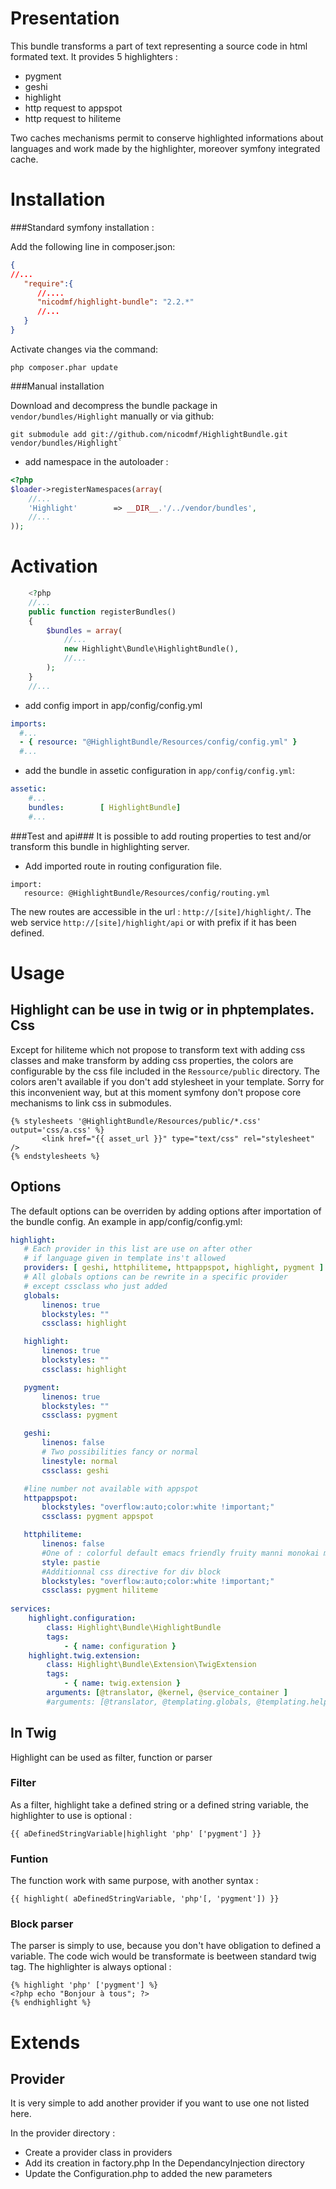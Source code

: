 Presentation
============
This bundle transforms a part of text representing a source code in html formated text. It provides 5 highlighters :

- pygment
- geshi
- highlight
- http request to appspot
- http request to hiliteme

Two caches mechanisms permit to conserve highlighted informations about languages and work made by the highlighter, moreover symfony integrated cache.

Installation
============
###Standard symfony installation :

Add the following line in composer.json:

```json
{
//...
   "require":{
      //....
      "nicodmf/highlight-bundle": "2.2.*"
      //...
   }
}
```
Activate changes via the command:

```
php composer.phar update
```

###Manual installation

Download and decompress the bundle package in `vendor/bundles/Highlight` manually or via github:

```
git submodule add git://github.com/nicodmf/HighlightBundle.git vendor/bundles/Highlight`
```
    
- add namespace in the autoloader :

``` php
<?php
$loader->registerNamespaces(array(
    //...
    'Highlight'        => __DIR__.'/../vendor/bundles',
    //...
));
```

Activation
==========

``` php                                                                                         
    <?php                                                                                       
    //...                                                                                       
    public function registerBundles()                                                           
    {                                                                                           
        $bundles = array(                                                                       
            //...                                                                               
            new Highlight\Bundle\HighlightBundle(),                                             
            //...                                                                               
        );                                                                                      
    }                                                                                           
    //...                                                                                       
```

- add config import in app/config/config.yml

``` yaml
imports:
  #...
  - { resource: "@HighlightBundle/Resources/config/config.yml" }
  #...
```

- add the bundle in assetic configuration in `app/config/config.yml`:

``` yaml
assetic:
    #...
    bundles:        [ HighlightBundle]
    #...
```

###Test and api###
It is possible to add routing properties to test and/or transform this bundle in highlighting server.

 - Add imported route in routing configuration file.

```
import:
   resource: @HighlightBundle/Resources/config/routing.yml
```

The new routes are accessible in the url : `http://[site]/highlight/`. The web service `http://[site]/highlight/api` or with prefix if it has been defined.

Usage
=====
Highlight can be use in twig or in phptemplates.
Css
---
Except for hiliteme which not propose to transform text with adding css classes and make transform by adding css properties, the colors are configurable by the css file included in the `Ressource/public` directory. The colors aren't available if you don't add stylesheet in your template. Sorry for this inconvenient way, but at this moment symfony don't propose core mechanisms to link css in submodules.

``` twig
{% stylesheets '@HighlightBundle/Resources/public/*.css' output='css/a.css' %}
       <link href="{{ asset_url }}" type="text/css" rel="stylesheet" />
{% endstylesheets %}
```

Options
-------
The default options can be overriden by adding options after importation of the bundle config.
An example in app/config/config.yml:

``` yaml
highlight:
   # Each provider in this list are use on after other
   # if language given in template ins't allowed
   providers: [ geshi, httphiliteme, httpappspot, highlight, pygment ]
   # All globals options can be rewrite in a specific provider
   # except cssclass who just added
   globals:
       linenos: true
       blockstyles: ""
       cssclass: highlight

   highlight:
       linenos: true
       blockstyles: ""
       cssclass: highlight

   pygment:
       linenos: true
       blockstyles: ""
       cssclass: pygment

   geshi:
       linenos: false
       # Two possibilities fancy or normal
       linestyle: normal
       cssclass: geshi

   #line number not available with appspot
   httpappspot:
       blockstyles: "overflow:auto;color:white !important;"
       cssclass: pygment appspot

   httphiliteme:
       linenos: false
       #One of : colorful default emacs friendly fruity manni monokai murphy native pastie perldoc tango trac vs
       style: pastie
       #Additionnal css directive for div block
       blockstyles: "overflow:auto;color:white !important;"
       cssclass: pygment hiliteme
       
services:
    highlight.configuration:
        class: Highlight\Bundle\HighlightBundle
        tags:
            - { name: configuration }
    highlight.twig.extension:
        class: Highlight\Bundle\Extension\TwigExtension
        tags:
            - { name: twig.extension }
        arguments: [@translator, @kernel, @service_container ]
        #arguments: [@translator, @templating.globals, @templating.helper.assets ]
```

In Twig
-------
Highlight can be used as filter, function or parser

### Filter
As a filter, highlight take a defined string or a defined string variable, the highlighter to use is optional :

```
{{ aDefinedStringVariable|highlight 'php' ['pygment'] }}
```

### Funtion
The function work with same purpose, with another syntax :

```
{{ highlight( aDefinedStringVariable, 'php'[, 'pygment']) }}
```

### Block parser
The parser is simply to use, because you don't have obligation to defined a variable. The code wich would be transformate is beetween standard twig tag. The highlighter is always optional :

```
{% highlight 'php' ['pygment'] %}
<?php echo "Bonjour à tous"; ?>
{% endhighlight %}
```

Extends
=======
Provider
--------
It is very simple to add another provider if you want to use one not listed here.

In the provider directory :

 - Create a provider class in providers
 - Add its creation in factory.php
In the DependancyInjection directory
 - Update the Configuration.php to added the new parameters

